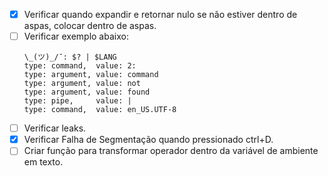 - [x] Verificar quando expandir e retornar nulo se não estiver dentro de aspas, colocar dentro de aspas.
- [ ] Verificar exemplo abaixo:
	```
	\_(ツ)_/¯: $? | $LANG
	type: command,  value: 2:
	type: argument, value: command
	type: argument, value: not
	type: argument, value: found
	type: pipe,     value: |
	type: command,  value: en_US.UTF-8
	```
- [ ] Verificar leaks.
- [x] Verificar Falha de Segmentação quando pressionado ctrl+D.
- [ ] Criar função para transformar operador dentro da variável de ambiente em texto.
